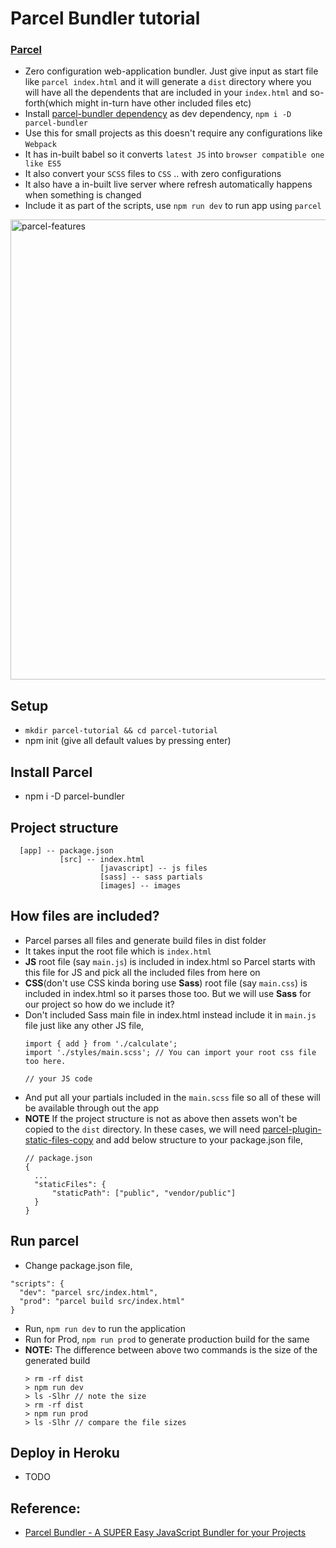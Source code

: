 # Parcel Bundler tutorial

### [Parcel](https://parceljs.org/)
- Zero configuration web-application bundler. Just give input as start file like `parcel index.html` and it will generate a `dist` directory where you will have all the dependents that are included in your `index.html` and so-forth(which might in-turn have other included files etc)
- Install [parcel-bundler dependency](https://www.npmjs.com/package/parcel-bundler) as dev dependency, `npm i -D parcel-bundler`
- Use this for small projects as this doesn't require any configurations like `Webpack`
- It has in-built babel so it converts `latest JS` into `browser compatible one like ES5`
- It also convert your `SCSS` files to `CSS` .. with zero configurations
- It also have a in-built live server where refresh automatically happens when something is changed
- Include it as part of the scripts, use `npm run dev` to run app using `parcel`

<img width="736" alt="parcel-features" src="https://user-images.githubusercontent.com/4599623/87525917-c7ac0900-c6a7-11ea-9a23-f25a0d8d1a57.png">

## Setup
- `mkdir parcel-tutorial && cd parcel-tutorial`
- npm init (give all default values by pressing enter)

## Install Parcel
- npm i -D parcel-bundler

## Project structure
```
  [app] -- package.json
           [src] -- index.html
                    [javascript] -- js files
                    [sass] -- sass partials
                    [images] -- images

```

## How files are included?
- Parcel parses all files and generate build files in dist folder
- It takes input the root file which is `index.html`
- **JS** root file (say `main.js`) is included in index.html so Parcel starts with this file for JS and pick all the included files from here on
- **CSS**(don't use CSS kinda boring use **Sass**) root file (say `main.css`) is included in index.html so it parses those too. But we will use **Sass** for our project so how do we include it?
- Don't included Sass main file in index.html instead include it in `main.js` file just like any other JS file,
  ```
  import { add } from './calculate';
  import './styles/main.scss'; // You can import your root css file too here.

  // your JS code
  ```
- And put all your partials included in the `main.scss` file so all of these will be available through out the app
- **NOTE** If the project structure is not as above then assets won't be copied to the `dist` directory. In these cases, we will need [parcel-plugin-static-files-copy](https://www.npmjs.com/package/parcel-plugin-static-files-copy) and add below structure to your package.json file,
  ```
  // package.json
  {
    ...
    "staticFiles": {
        "staticPath": ["public", "vendor/public"]
    }
  }
  ```

## Run parcel
- Change package.json file,
```
"scripts": {
  "dev": "parcel src/index.html",
  "prod": "parcel build src/index.html"
}
```
- Run, `npm run dev` to run the application
- Run for Prod, `npm run prod` to generate production build for the same
- **NOTE:** The difference between above two commands is the size of the generated build
  ```
  > rm -rf dist
  > npm run dev
  > ls -Slhr // note the size
  > rm -rf dist
  > npm run prod
  > ls -Slhr // compare the file sizes
  ```
  
## Deploy in Heroku
- TODO

## Reference:
- [Parcel Bundler - A SUPER Easy JavaScript Bundler for your Projects](https://www.youtube.com/watch?v=OK6akGZCC88)

